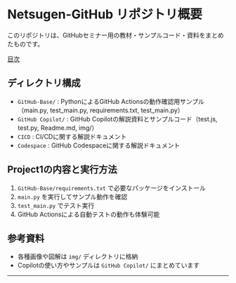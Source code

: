 # Netsugen-GitHub リポジトリ概要

このリポジトリは、GitHubセミナー用の教材・サンプルコード・資料をまとめたものです。

[目次](https://speakerdeck.com/halchil/githubsemina-mu-ci)

## ディレクトリ構成

- `GitHub-Base/` : PythonによるGitHub Actionsの動作確認用サンプル（main.py, test_main.py, requirements.txt, test_main.py）
- `GitHub Copilot/` : GitHub Copilotの解説資料とサンプルコード（test.js, test.py, Readme.md, img/）
- `CICD` : CI/CDに関する解説ドキュメント
- `Codespace` : GitHub Codespaceに関する解説ドキュメント

## Project1の内容と実行方法

1. `GitHub-Base/requirements.txt` で必要なパッケージをインストール
2. `main.py` を実行してサンプル動作を確認
3. `test_main.py` でテスト実行
4. GitHub Actionsによる自動テストの動作も体験可能

## 参考資料

- 各種画像や図解は `img/` ディレクトリに格納
- Copilotの使い方やサンプルは `GitHub Copilot/` にまとめています

---


